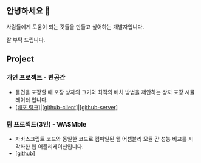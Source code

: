 ## 안녕하세요 👋
사람들에게 도움이 되는 것들을 만들고 싶어하는 개발자입니다.

잘 부탁 드립니다.

## Project
### 개인 프로젝트 - 빈공간
- 물건을 포장할 때 포장 상자의 크기와 최적의 배치 방법을 제안하는 상자 포장 시뮬레이터 입니다.
- [[배포 링크]](https://bingonggan-d817b.firebaseapp.com/)|[[github-client]](https://github.com/bingonggan/binggongan-client)|[[github-server]](https://github.com/bingonggan/binggongan-server)

### 팀 프로젝트(3인) - WASMble
- 자바스크립트 코드와 동일한 코드로 컴파일된 웹 어셈블리 모듈 간 성능 비교를 시각화한 웹 어플리케이션입니다.
- [[github]](https://github.com/WA-SUP/WASMble)

<!--
**allansad/allansad** is a ✨ _special_ ✨ repository because its `README.md` (this file) appears on your GitHub profile.

Here are some ideas to get you started:

- 🔭 I’m currently working on ...
- 🌱 I’m currently learning ...
- 👯 I’m looking to collaborate on ...
- 🤔 I’m looking for help with ...
- 💬 Ask me about ...
- 📫 How to reach me: ...
- 😄 Pronouns: ...
- ⚡ Fun fact: ...
-->

